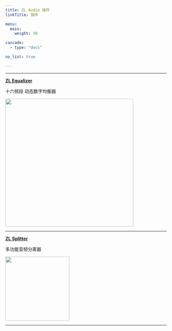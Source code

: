 ```yaml
---
title: ZL Audio 插件
linkTitle: 插件

menu:
  main:
    weight: 30

cascade:
  - type: "docs"

no_list: true

---
```


___

**[ZL Equalizer](/plugins/zlequalizer)**

十六频段 动态数字均衡器

<img src="/images/zlequalizer/dark_crop.png" style="height:400px; max-width: 100%; width: auto" />

___

**[ZL Splitter](/plugins/zlsplitter)**

多功能音频分离器

<img src="/images/zlsplitter/dark_crop.png" style="height:200px; max-width: 100%; width: auto"/>

___
